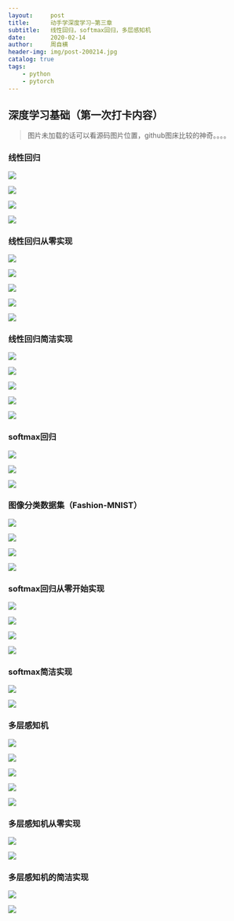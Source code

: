 ```yaml
---
layout:     post
title:      动手学深度学习—第三章
subtitle:   线性回归，softmax回归，多层感知机
date:       2020-02-14
author:     周自横
header-img: img/post-200214.jpg
catalog: true
tags:
    - python
    - pytorch
---
```


## 深度学习基础（第一次打卡内容）

>
>
>图片未加载的话可以看源码图片位置，github图床比较的神奇。。。。

### 线性回归

![](https://raw.githubusercontent.com/HBaaa/saveImage/master/%E7%AC%AC%E4%B8%89%E7%AB%A0%E6%B7%B1%E5%BA%A6%E5%AD%A6%E4%B9%A0%E5%9F%BA%E7%A1%80_%E9%A1%B5%E9%9D%A2_01.jpg?token=AECP474ALWQXQGIFKAK7AYS6I2TL4)

![](https://raw.githubusercontent.com/HBaaa/saveImage/master/%E7%AC%AC%E4%B8%89%E7%AB%A0%E6%B7%B1%E5%BA%A6%E5%AD%A6%E4%B9%A0%E5%9F%BA%E7%A1%80_%E9%A1%B5%E9%9D%A2_02.jpg?token=AECP47ZFMX244N4VZ7YW6R26I2TNG)

![](https://raw.githubusercontent.com/HBaaa/saveImage/master/%E7%AC%AC%E4%B8%89%E7%AB%A0%E6%B7%B1%E5%BA%A6%E5%AD%A6%E4%B9%A0%E5%9F%BA%E7%A1%80_%E9%A1%B5%E9%9D%A2_03.jpg?token=AECP475SZYZBMKXTR2YBQRC6I2TOS)

![](https://raw.githubusercontent.com/HBaaa/saveImage/master/%E7%AC%AC%E4%B8%89%E7%AB%A0%E6%B7%B1%E5%BA%A6%E5%AD%A6%E4%B9%A0%E5%9F%BA%E7%A1%80_%E9%A1%B5%E9%9D%A2_04.jpg?token=AECP477N43EOXLNCMTC2GIC6I2TPO)

### 线性回归从零实现

![](https://raw.githubusercontent.com/HBaaa/saveImage/master/%E7%AC%AC%E4%B8%89%E7%AB%A0%E6%B7%B1%E5%BA%A6%E5%AD%A6%E4%B9%A0%E5%9F%BA%E7%A1%80_%E9%A1%B5%E9%9D%A2_06.jpg?token=AECP474IE7PVLQUZBOXEYMC6I2TTM)

![](https://raw.githubusercontent.com/HBaaa/saveImage/master/%E7%AC%AC%E4%B8%89%E7%AB%A0%E6%B7%B1%E5%BA%A6%E5%AD%A6%E4%B9%A0%E5%9F%BA%E7%A1%80_%E9%A1%B5%E9%9D%A2_07.jpg?token=AECP477H2HFYMSWNZPEKUV26I2TVI)

![](https://raw.githubusercontent.com/HBaaa/saveImage/master/%E7%AC%AC%E4%B8%89%E7%AB%A0%E6%B7%B1%E5%BA%A6%E5%AD%A6%E4%B9%A0%E5%9F%BA%E7%A1%80_%E9%A1%B5%E9%9D%A2_08.jpg?token=AECP472HAXFLXQJP4NHGY3K6I2TWW)

![](https://raw.githubusercontent.com/HBaaa/saveImage/master/%E7%AC%AC%E4%B8%89%E7%AB%A0%E6%B7%B1%E5%BA%A6%E5%AD%A6%E4%B9%A0%E5%9F%BA%E7%A1%80_%E9%A1%B5%E9%9D%A2_09.jpg?token=AECP4772PHS4G5K432J5ED26I2TX6)

![](https://raw.githubusercontent.com/HBaaa/saveImage/master/%E7%AC%AC%E4%B8%89%E7%AB%A0%E6%B7%B1%E5%BA%A6%E5%AD%A6%E4%B9%A0%E5%9F%BA%E7%A1%80_%E9%A1%B5%E9%9D%A2_10.jpg?token=AECP476FNUDGXOCM67RK3326I2TYY)

### 线性回归简洁实现

![](https://raw.githubusercontent.com/HBaaa/saveImage/master/%E7%AC%AC%E4%B8%89%E7%AB%A0%E6%B7%B1%E5%BA%A6%E5%AD%A6%E4%B9%A0%E5%9F%BA%E7%A1%80_%E9%A1%B5%E9%9D%A2_11.jpg?token=AECP472NCKISIZ77V72UA6C6I2T5I)

![](https://raw.githubusercontent.com/HBaaa/saveImage/master/%E7%AC%AC%E4%B8%89%E7%AB%A0%E6%B7%B1%E5%BA%A6%E5%AD%A6%E4%B9%A0%E5%9F%BA%E7%A1%80_%E9%A1%B5%E9%9D%A2_12.jpg?token=AECP476NU7YORFHP7X537TC6I2T6I)

![](https://raw.githubusercontent.com/HBaaa/saveImage/master/%E7%AC%AC%E4%B8%89%E7%AB%A0%E6%B7%B1%E5%BA%A6%E5%AD%A6%E4%B9%A0%E5%9F%BA%E7%A1%80_%E9%A1%B5%E9%9D%A2_13.jpg?token=AECP472SVMNNUACZJCOPI626I2T7K)

![](https://raw.githubusercontent.com/HBaaa/saveImage/master/%E7%AC%AC%E4%B8%89%E7%AB%A0%E6%B7%B1%E5%BA%A6%E5%AD%A6%E4%B9%A0%E5%9F%BA%E7%A1%80_%E9%A1%B5%E9%9D%A2_14.jpg?token=AECP472KQRZ5TNOAWM4RH6S6I2UAO)

![](https://raw.githubusercontent.com/HBaaa/saveImage/master/%E7%AC%AC%E4%B8%89%E7%AB%A0%E6%B7%B1%E5%BA%A6%E5%AD%A6%E4%B9%A0%E5%9F%BA%E7%A1%80_%E9%A1%B5%E9%9D%A2_15.jpg?token=AECP473N6GBSISDV34ATMOS6I2UBY)

### softmax回归

![](https://raw.githubusercontent.com/HBaaa/saveImage/master/%E7%AC%AC%E4%B8%89%E7%AB%A0%E6%B7%B1%E5%BA%A6%E5%AD%A6%E4%B9%A0%E5%9F%BA%E7%A1%80_%E9%A1%B5%E9%9D%A2_16.jpg?token=AECP477F6SB4R2PP2NJWLG26I2UE6)

![](https://raw.githubusercontent.com/HBaaa/saveImage/master/%E7%AC%AC%E4%B8%89%E7%AB%A0%E6%B7%B1%E5%BA%A6%E5%AD%A6%E4%B9%A0%E5%9F%BA%E7%A1%80_%E9%A1%B5%E9%9D%A2_17.jpg?token=AECP47ZLQRLQ2A72ENV2N426I2UGK)

![](https://raw.githubusercontent.com/HBaaa/saveImage/master/%E7%AC%AC%E4%B8%89%E7%AB%A0%E6%B7%B1%E5%BA%A6%E5%AD%A6%E4%B9%A0%E5%9F%BA%E7%A1%80_%E9%A1%B5%E9%9D%A2_18.jpg?token=AECP476HCG4JW2I6CGZWFCK6I2UHG)

### 图像分类数据集（Fashion-MNIST）

![](https://raw.githubusercontent.com/HBaaa/saveImage/master/%E7%AC%AC%E4%B8%89%E7%AB%A0%E6%B7%B1%E5%BA%A6%E5%AD%A6%E4%B9%A0%E5%9F%BA%E7%A1%80_%E9%A1%B5%E9%9D%A2_19.jpg?token=AECP47ZA6RJMKR7AWWCZCFS6I2ULG)

![](https://raw.githubusercontent.com/HBaaa/saveImage/master/%E7%AC%AC%E4%B8%89%E7%AB%A0%E6%B7%B1%E5%BA%A6%E5%AD%A6%E4%B9%A0%E5%9F%BA%E7%A1%80_%E9%A1%B5%E9%9D%A2_20.jpg?token=AECP477OMBPZ4UGPX2XEWFK6I2UMQ)

![](https://raw.githubusercontent.com/HBaaa/saveImage/master/%E7%AC%AC%E4%B8%89%E7%AB%A0%E6%B7%B1%E5%BA%A6%E5%AD%A6%E4%B9%A0%E5%9F%BA%E7%A1%80_%E9%A1%B5%E9%9D%A2_21.jpg?token=AECP474NDA5TAW4BKMJ6XFC6I2UOW)

![](https://raw.githubusercontent.com/HBaaa/saveImage/master/%E7%AC%AC%E4%B8%89%E7%AB%A0%E6%B7%B1%E5%BA%A6%E5%AD%A6%E4%B9%A0%E5%9F%BA%E7%A1%80_%E9%A1%B5%E9%9D%A2_22.jpg?token=AECP475BT5GTFIRRBZXOMB26I2UQA)

### softmax回归从零开始实现

![](https://raw.githubusercontent.com/HBaaa/saveImage/master/%E7%AC%AC%E4%B8%89%E7%AB%A0%E6%B7%B1%E5%BA%A6%E5%AD%A6%E4%B9%A0%E5%9F%BA%E7%A1%80_%E9%A1%B5%E9%9D%A2_24.jpg?token=AECP475YPZ5QPIHSGBMG34S6I2UUO)

![](https://raw.githubusercontent.com/HBaaa/saveImage/master/%E7%AC%AC%E4%B8%89%E7%AB%A0%E6%B7%B1%E5%BA%A6%E5%AD%A6%E4%B9%A0%E5%9F%BA%E7%A1%80_%E9%A1%B5%E9%9D%A2_25.jpg?token=AECP477WEVWY6WQARCLZDVK6I2UVI)

![](https://raw.githubusercontent.com/HBaaa/saveImage/master/%E7%AC%AC%E4%B8%89%E7%AB%A0%E6%B7%B1%E5%BA%A6%E5%AD%A6%E4%B9%A0%E5%9F%BA%E7%A1%80_%E9%A1%B5%E9%9D%A2_26.jpg?token=AECP47YIIPS33UEY3GPFHQS6I2UWC)

![](https://raw.githubusercontent.com/HBaaa/saveImage/master/%E7%AC%AC%E4%B8%89%E7%AB%A0%E6%B7%B1%E5%BA%A6%E5%AD%A6%E4%B9%A0%E5%9F%BA%E7%A1%80_%E9%A1%B5%E9%9D%A2_27.jpg?token=AECP474T3IK6OJK4GI6QAMK6I2UXI)

### softmax简洁实现

![](https://raw.githubusercontent.com/HBaaa/saveImage/master/%E7%AC%AC%E4%B8%89%E7%AB%A0%E6%B7%B1%E5%BA%A6%E5%AD%A6%E4%B9%A0%E5%9F%BA%E7%A1%80_%E9%A1%B5%E9%9D%A2_28.jpg?token=AECP477CYX2SPHCUXM53DBC6I2UZQ)

![](https://raw.githubusercontent.com/HBaaa/saveImage/master/%E7%AC%AC%E4%B8%89%E7%AB%A0%E6%B7%B1%E5%BA%A6%E5%AD%A6%E4%B9%A0%E5%9F%BA%E7%A1%80_%E9%A1%B5%E9%9D%A2_29_1.jpg?token=AECP475DN35VC46BFM3PX5S6I2VZY)



### 多层感知机

![](https://raw.githubusercontent.com/HBaaa/saveImage/master/%E7%AC%AC%E4%B8%89%E7%AB%A0%E6%B7%B1%E5%BA%A6%E5%AD%A6%E4%B9%A0%E5%9F%BA%E7%A1%80_%E9%A1%B5%E9%9D%A2_31.jpg?token=AECP472JXT25WGQY7VOO2LC6I2V4C)

![](https://raw.githubusercontent.com/HBaaa/saveImage/master/%E7%AC%AC%E4%B8%89%E7%AB%A0%E6%B7%B1%E5%BA%A6%E5%AD%A6%E4%B9%A0%E5%9F%BA%E7%A1%80_%E9%A1%B5%E9%9D%A2_32.jpg?token=AECP47ZPNGJ4SCQVZSMZFDS6I2V5E)

![](https://raw.githubusercontent.com/HBaaa/saveImage/master/%E7%AC%AC%E4%B8%89%E7%AB%A0%E6%B7%B1%E5%BA%A6%E5%AD%A6%E4%B9%A0%E5%9F%BA%E7%A1%80_%E9%A1%B5%E9%9D%A2_33.jpg?token=AECP474SCRAB6OL3QLMZ2Y26I2V6K)

![](https://raw.githubusercontent.com/HBaaa/saveImage/master/%E7%AC%AC%E4%B8%89%E7%AB%A0%E6%B7%B1%E5%BA%A6%E5%AD%A6%E4%B9%A0%E5%9F%BA%E7%A1%80_%E9%A1%B5%E9%9D%A2_34.jpg?token=AECP477ZNIFMHFBFKPELIDC6I2V7K)

![](https://raw.githubusercontent.com/HBaaa/saveImage/master/%E7%AC%AC%E4%B8%89%E7%AB%A0%E6%B7%B1%E5%BA%A6%E5%AD%A6%E4%B9%A0%E5%9F%BA%E7%A1%80_%E9%A1%B5%E9%9D%A2_35.jpg?token=AECP475E76M4OAERU54JFQC6I2WAE)

### 多层感知机从零实现

![](https://raw.githubusercontent.com/HBaaa/saveImage/master/%E7%AC%AC%E4%B8%89%E7%AB%A0%E6%B7%B1%E5%BA%A6%E5%AD%A6%E4%B9%A0%E5%9F%BA%E7%A1%80_%E9%A1%B5%E9%9D%A2_36.jpg?token=AECP4777RDYPDF4GHVHVCBK6I2WCI)

![](https://raw.githubusercontent.com/HBaaa/saveImage/master/%E7%AC%AC%E4%B8%89%E7%AB%A0%E6%B7%B1%E5%BA%A6%E5%AD%A6%E4%B9%A0%E5%9F%BA%E7%A1%80_%E9%A1%B5%E9%9D%A2_37.jpg?token=AECP47Z4ODNTELZKIWD2DMC6I2WDM)

### 多层感知机的简洁实现

![](https://raw.githubusercontent.com/HBaaa/saveImage/master/%E7%AC%AC%E4%B8%89%E7%AB%A0%E6%B7%B1%E5%BA%A6%E5%AD%A6%E4%B9%A0%E5%9F%BA%E7%A1%80_%E9%A1%B5%E9%9D%A2_38.jpg?token=AECP475YRTPJH77BHJE5QBS6I2WFA)

![](https://raw.githubusercontent.com/HBaaa/saveImage/master/%E7%AC%AC%E4%B8%89%E7%AB%A0%E6%B7%B1%E5%BA%A6%E5%AD%A6%E4%B9%A0%E5%9F%BA%E7%A1%80_%E9%A1%B5%E9%9D%A2_39.jpg?token=AECP472W6ZH4EGK6BJSLRRS6I2WF6)